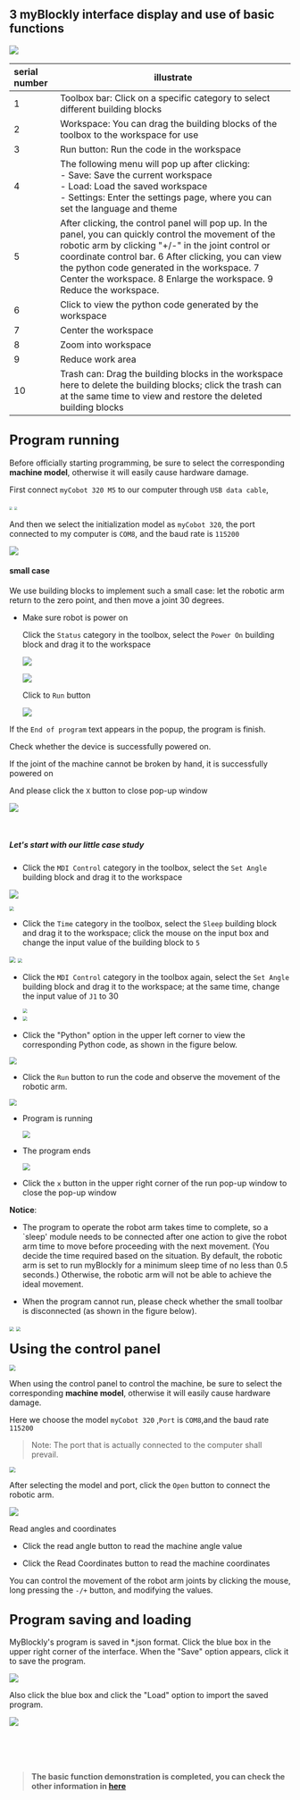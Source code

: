 ## 3 myBlockly interface display and use of basic functions

<img src="../../../../resources/5-BasicApplication/5.2.1/m5/img/interface/1.png" />





| serial number | illustrate                                                   |
| :------------ | ------------------------------------------------------------ |
| 1             | Toolbox bar: Click on a specific category to select different building blocks |
| 2             | Workspace: You can drag the building blocks of the toolbox to the workspace for use |
| 3             | Run button: Run the code in the workspace                    |
| 4             | The following menu will pop up after clicking:<br /> - Save: Save the current workspace<br /> - Load: Load the saved workspace<br /> - Settings: Enter the settings page, where you can set the language and theme |
| 5             | After clicking, the control panel will pop up. In the panel, you can quickly control the movement of the robotic arm by clicking "+/-" in the joint control or coordinate control bar. 6 After clicking, you can view the python code generated in the workspace. 7 Center the workspace. 8 Enlarge the workspace. 9 Reduce the workspace. |
| 6             | Click to view the python code generated by the workspace     |
| 7             | Center the workspace                                         |
| 8             | Zoom into workspace                                          |
| 9             | Reduce work area                                             |
| 10            | Trash can: Drag the building blocks in the workspace here to delete the building blocks; click the trash can at the same time to view and restore the deleted building blocks |





## **<font size=5>Program running</font>**

Before officially starting programming, be sure to select the corresponding **machine model**, otherwise it will easily cause hardware damage.

First connect `myCobot 320 M5` to our computer through `USB data cable`,

<img src="../../../../resources/5-BasicApplication/5.2.1/m5/img/connect_pc.jpg" style="zoom: 33%;" />

<img src="../../../../resources/5-BasicApplication/5.2.1/m5/img/connect_ok.gif" style="zoom: 33%;" />



And then we select the initialization model as `myCobot 320`, the port connected to my computer is `COM8`, and the baud rate is `115200`

![](../../../../resources/5-BasicApplication/5.2.1/m5/img/interface/2.png)



#### small case

We use building blocks to implement such a small case: let the robotic arm return to the zero point, and then move a joint 30 degrees.



- Make sure robot is power on

  Click the `Status` category in the toolbox, select the `Power On` building block and drag it to the workspace

  ![](../../../../resources/5-BasicApplication/5.2.1/m5/img/power_on1.png)

  

  

  ![](../../../../resources/5-BasicApplication/5.2.1/m5/img/power_on2.png)

  

  Click to `Run` button

  ![](../../../../resources/5-BasicApplication/5.2.1/m5/img/power_on3.png)



If the `End of program` text appears in the popup, the program is finish.

Check whether the device is successfully powered on. 

If the joint of the machine cannot be broken by hand, it is successfully powered on



And please click the `X` button to close  pop-up window

![](C:\Users\Administrator\Desktop\myCobot320-docs\5-BasicApplication\5.2-ApplicationUse\myblockly\320pi\img\power_on_finish.png)

​	



##### Let's start with our little case study



- Click the `MDI Control` category in the toolbox, select the `Set Angle` building block and drag it to the workspace

![](../../../../resources/5-BasicApplication/5.2.1/m5/img/interface/小案例1.png)

<img src="../../../../resources/5-BasicApplication/5.2.1/m5/img/interface/小案例2.png" style="zoom:50%;" />

- Click the `Time` category in the toolbox, select the `Sleep` building block and drag it to the workspace; click the mouse on the input box and change the input value of the building block to `5`

<img src="../../../../resources/5-BasicApplication/5.2.1/m5/img/interface/小案例3.png" style="zoom:67%;" />

<img src="../../../../resources/5-BasicApplication/5.2.1/m5/img/interface/小案例4.png" style="zoom: 50%;" />

- Click the `MDI Control` category in the toolbox again, select the `Set Angle` building block and drag it to the workspace; at the same time, change the input value of `J1` to 30

  <img src="../../../../resources/5-BasicApplication/5.2.1/m5/img/interface/小案例5.png" style="zoom: 50%;" />

- <img src="../../../../resources/5-BasicApplication/5.2.1/m5/img/interface/小案例6.png" style="zoom: 50%;" />





- Click the "Python" option in the upper left corner to view the corresponding Python code, as shown in the figure below.

<img src="../../../../resources/5-BasicApplication/5.2.1/m5/img/interface/小案例代码.png" style="zoom:80%;" />



- Click the `Run` button to run the code and observe the movement of the robotic arm.

<img src="../../../../resources/5-BasicApplication/5.2.1/m5/img/interface/run.png" style="zoom: 80%;" />



- Program is running

  <img src="../../../../resources/5-BasicApplication/5.2.1/m5/img/interface/run1.png" style="zoom: 80%;" />

- The program ends

  <img src="../../../../resources/5-BasicApplication/5.2.1/m5/img/interface/run2.png" style="zoom:80%;" />



- Click the `x` button in the upper right corner of the run pop-up window to close the pop-up window



**Notice**:

- The program to operate the robot arm takes time to complete, so a `sleep' module needs to be connected after one action to give the robot arm time to move before proceeding with the next movement. (You decide the time required based on the situation. By default, the robotic arm is set to run myBlockly for a minimum sleep time of no less than 0.5 seconds.) Otherwise, the robotic arm will not be able to achieve the ideal movement.

- When the program cannot run, please check whether the small toolbar is disconnected (as shown in the figure below).



<img src="../../../../resources/5-BasicApplication/5.2.1/m5/img/interface/can_not_run1.png" style="zoom: 50%;" />



<img src="../../../../resources/5-BasicApplication/5.2.1/m5/img/interface/can_not_run1.png" style="zoom: 50%;" />



**<font size=5>Using the control panel</font>**



<img src="../../../../resources/5-BasicApplication/5.2.1/m5/img/interface/open_qm.png" style="zoom:67%;" />







When using the control panel to control the machine, be sure to select the corresponding **machine model**, otherwise it will easily cause hardware damage.

Here we choose the model `myCobot 320` ,`Port` is `COM8`,and the baud rate `115200`

> Note: The port that is actually connected to the computer shall prevail.



<img src="../../../../resources/5-BasicApplication/5.2.1/m5/img/interface/qm.png" style="zoom: 67%;" />



After selecting the model and port, click the `Open` button to connect the robotic arm.

![](../../../../resources/5-BasicApplication/5.2.1/m5/img/interface/open.png)

Read angles and coordinates

- Click the read angle button to read the machine angle value

- Click the Read Coordinates button to read the machine coordinates



You can control the movement of the robot arm joints by clicking the mouse, long pressing the `-/+` button, and modifying the values.





## **<font size=5>Program saving and loading</font>**

MyBlockly's program is saved in *.json format. Click the blue box in the upper right corner of the interface. When the "Save" option appears, click it to save the program.

<img src="../../../../resources/5-BasicApplication/5.2.1/m5/img/interface/save.png" />





Also click the blue box and click the "Load" option to import the saved program.

<img src="../../../../resources/5-BasicApplication/5.2.1/m5/img/interface/load.png" />

<br/>
<br/>
<br/>
<br/>
<br/>


>**The basic function demonstration is completed, you can check the other information in [here](https://download-elephantrobotics.oss-cn-shenzhen.aliyuncs.com/software/myblockly/README/myblockly%E4%BD%BF%E7%94%A8%E8%AF%B4%E6%98%8E%E4%B9%A6-en.pdf)**